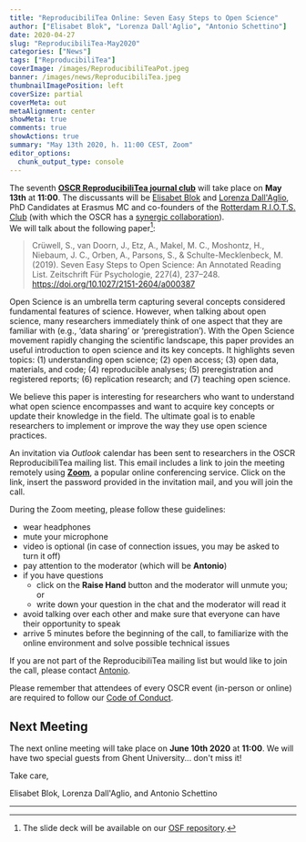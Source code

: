 ```yaml
---
title: "ReproducibiliTea Online: Seven Easy Steps to Open Science"
author: ["Elisabet Blok", "Lorenza Dall'Aglio", "Antonio Schettino"]
date: 2020-04-27
slug: "ReproducibiliTea-May2020"
categories: ["News"]
tags: ["ReproducibiliTea"]
coverImage: /images/ReproducibiliTeaPot.jpeg
banner: /images/news/ReproducibiliTea.jpeg
thumbnailImagePosition: left
coverSize: partial
coverMeta: out
metaAlignment: center
showMeta: true
comments: true
showActions: true
summary: "May 13th 2020, h. 11:00 CEST, Zoom"
editor_options: 
  chunk_output_type: console
---
```


The seventh [**OSCR ReproducibiliTea journal club**](https://www.openscience-rotterdam.com/2019/10/announcement-reproducibilitea/) will take place on **May 13th** at **11:00**. The discussants will be [Elisabet Blok](https://www.openscience-rotterdam.com/2020/02/blok/) and [Lorenza Dall'Aglio](https://www.openscience-rotterdam.com/2020/02/dallaglio/), PhD Candidates at Erasmus MC and co-founders of the [Rotterdam R.I.O.T.S. Club](https://rdam-riot-science-club.github.io/) (with which the OSCR has a [synergic collaboration](https://www.openscience-rotterdam.com/2020/03/oscr-riots/)).   
We will talk about the following paper[^1]:

> Crüwell, S., van Doorn, J., Etz, A., Makel, M. C., Moshontz, H., Niebaum, J. C., Orben, A., Parsons, S., & Schulte-Mecklenbeck, M. (2019). Seven Easy Steps to Open Science: An Annotated Reading List. Zeitschrift Für Psychologie, 227(4), 237–248. https://doi.org/10.1027/2151-2604/a000387

Open Science is an umbrella term capturing several concepts considered fundamental features of science. However, when talking about open science, many researchers immediately think of one aspect that they are familiar with (e.g., ‘data sharing’ or ‘preregistration’). With the Open Science movement rapidly changing the scientific landscape, this paper provides an useful introduction to open science and its key concepts. It highlights seven topics: (1) understanding open science; (2) open access; (3) open data, materials, and code; (4) reproducible analyses; (5) preregistration and registered reports; (6) replication research; and (7) teaching open science.   
   
We believe this paper is interesting for researchers who want to understand what open science encompasses and want to acquire key concepts or update their knowledge in the field. The ultimate goal is to enable researchers to implement or improve the way they use open science practices.

An invitation via *Outlook* calendar has been sent to researchers in the OSCR ReproducibiliTea mailing list. This email includes a link to join the meeting remotely using [**Zoom**](https://zoom.us/), a popular online conferencing service. Click on the link, insert the password provided in the invitation mail, and you will join the call. 

During the Zoom meeting, please follow these guidelines:

* wear headphones
* mute your microphone
* video is optional (in case of connection issues, you may be asked to turn it off)
* pay attention to the moderator (which will be **Antonio**)
* if you have questions
  - click on the **Raise Hand** button and the moderator will unmute you; or
  - write down your question in the chat and the moderator will read it
* avoid talking over each other and make sure that everyone can have their opportunity to speak
* arrive 5 minutes before the beginning of the call, to familiarize with the online environment and solve possible technical issues

If you are not part of the ReproducibiliTea mailing list but would like to join the call, please contact [Antonio](mailto:schettino@eur.nl).

Please remember that attendees of every OSCR event (in-person or online) are required to follow our [Code of Conduct](https://www.openscience-rotterdam.com/coc/).

## Next Meeting

The next online meeting will take place on **June 10th 2020** at **11:00**. We will have two special guests from Ghent University... don't miss it!

Take care,

Elisabet Blok, Lorenza Dall'Aglio, and Antonio Schettino

***
[^1]: The slide deck will be available on our [OSF repository](https://osf.io/yk9pf/).


